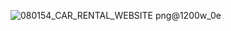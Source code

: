![080154_CAR_RENTAL_WEBSITE png@1200w_0e](https://github.com/user-attachments/assets/e7fcd5a7-abf3-4377-8a97-6d9a2e0d78de)
